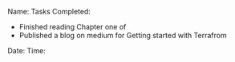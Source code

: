 Name:
Tasks Completed: 
* Finished reading Chapter one of
* Published a blog on medium for Getting started with Terrafrom
            
Date: 
Time: 


